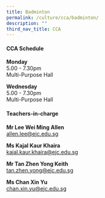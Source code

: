 ```yaml
---
title: Badminton
permalink: /culture/cca/badminton/
description: ""
third_nav_title: CCA
---
```

#### **CCA Schedule**

**Monday**  
5.00 - 7.30pm  
Multi-Purpose Hall

**Wednesday**  
5.00 - 7.30pm  
Multi-Purpose Hall

#### **Teachers-in-charge**

**Mr Lee Wei Ming Allen**  
[allen.lee@ejc.edu.sg](mailto:allen.lee@ejc.edu.sg)

**Ms Kajal Kaur Khaira**  
[kajal.kaur.khaira@ejc.edu.sg](mailto:kajal.kaur.khaira@ejc.edu.sg)

**Mr Tan Zhen Yong Keith**  
[tan.zhen.yong@ejc.edu.sg](mailto:tan.zhen.yong@ejc.edu.sg)

**Ms Chan Xin Yu**   
[chan.xin.yu@ejc.edu.sg](mailto:chan.xin.yu@ejc.edu.sg)